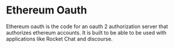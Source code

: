 # Ethereum Oauth

Ethereum oauth is the code for an oauth 2 authorization server that authorizes ethereum accounts. It is built to be able to be used with applications like Rocket Chat and discourse.

